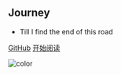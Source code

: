 

## Journey

- Till I find the end of this road


[GitHub](https://github.com/bytesfly/blog)
[开始阅读](README.md)



<!-- 背景色 -->
![color](#fff)



